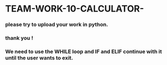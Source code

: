 # TEAM-WORK-10-CALCULATOR-
### please try to upload your work in python.
### thank you !
### We need to use the WHILE loop and IF and ELIF continue with it until the user wants to exit.
